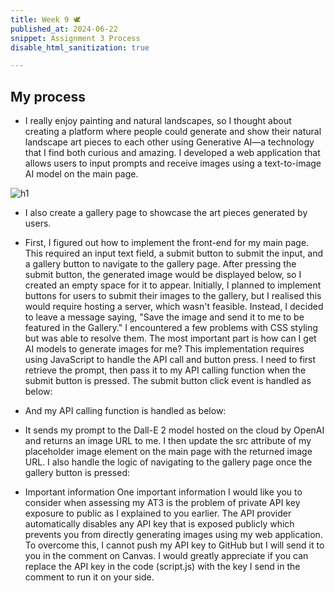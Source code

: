 ```yaml
---
title: Week 9 🕊
published_at: 2024-06-22
snippet: Assignment 3 Process
disable_html_sanitization: true

---
```

## My process

- I really enjoy painting and natural landscapes, so I thought about creating a platform where people could generate and show their natural landscape art pieces to each other using Generative AI—a technology that I find both curious and amazing. I developed a web application that allows users to input prompts and receive images using a text-to-image AI model on the main page. 

![h1](/23/h1.png)

- I also create a gallery page to showcase the art pieces generated by users. 



- First, I figured out how to implement the front-end for my main page. This required an input text field, a submit button to submit the input, and a gallery button to navigate to the gallery page. After pressing the submit button, the generated image would be displayed below, so I created an empty space for it to appear. Initially, I planned to implement buttons for users to submit their images to the gallery, but I realised this would require hosting a server, which wasn't feasible. Instead, I decided to leave a message saying, "Save the image and send it to me to be featured in the Gallery." I encountered a few problems with CSS styling but was able to resolve them. The most important part is how can I get AI models to generate images for me? This implementation requires using JavaScript to handle the API call and button press. I need to first retrieve the prompt, then pass it to my API calling function when the submit button is pressed. The submit button click event is handled as below:


- And my API calling function is handled as below:


- It sends my prompt to the Dall-E 2 model hosted on the cloud by OpenAI and returns an image URL to me. I then update the src attribute of my placeholder image element on the main page with the returned image URL. I also handle the logic of navigating to the gallery page once the gallery button is pressed:


- Important information
One important information I would like you to consider when assessing my AT3 is the problem of private API key exposure to public as I explained to you earlier. The API provider automatically disables any API key that is exposed publicly which prevents you from directly generating images using my web application. To overcome this, I cannot push my API key to GitHub but I will send it to you in the comment on Canvas. I would greatly appreciate if you can replace the API key in the code (script.js) with the key I send in the comment to run it on your side.

